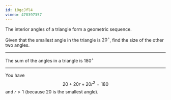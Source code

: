 ```yaml
---
id: i0gcJfl4
vimeo: 478397357
---
```


The interior angles of a triangle form a geometric sequence.

Given that the smallest angle in the triangle is $20^{\circ}$, find the size of the other two angles.

---

The sum of the angles in a triangle is $180^{\circ}$

---

You have
$$
20 + 20r + 20r^2 = 180
$$
and $r > 1$ (because $20$ is the smallest angle).
